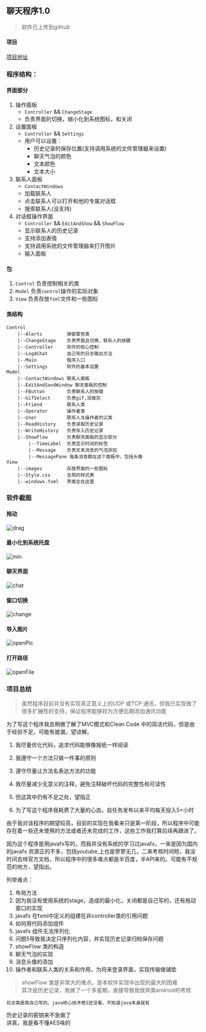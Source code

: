 ## 聊天程序1.0  

>  软件已上传到github  

#### 项目  

[项目地址](https://github.com/guyuedumingx/ChatFx.git)  

### 程序结构：  

#### 界面部分  

1. 操作面板  
	- `Controller` && `ChangeStage`  
	- 负责界面的切换，缩小化到系统图标，和关闭  
2. 设置面板  
	- `Controller` && `Settings`    
	- 用户可以设置：  
		- 历史记录的保存位置(支持调用系统的文件管理器来设置)   
		- 聊天气泡的颜色  
		- 文本颜色  
		- 文本大小  
3. 联系人面板  
	- `ContactWindows` 
	- 加载联系人  
	- 点击联系人可以打开和他的专属对话框  
	- 搜索联系人(没支持)  
4. 对话框操作界面  
	- `Controller` && `EditAndShow` && `ShowFlow`  
	- 显示联系人的历史记录  
	- 支持添加表情  
	- 支持调用系统的文件管理器来打开图片  
	- 输入面板  

#### 包  

1. `Control` 负责控制相关的类  
2. `Model` 负责`control`操作的实际对象  
3. `View` 负责存放`fxml`文件和一些图标  

#### 类结构  

```
Control 
	|--Alerts         弹窗警告类  
	|--ChangeStage    负责界面且切换，联系人的按键  
	|--Controller     软件的核心控制  
	|--Log4Chat       自己写的日志输出方法  
	|--Main           程序入口
	|--Settings       软件的基本设置 
Model  
	|--ContactWindows 联系人面板
	|--EditAndSandWindow 聊天面板的控制
	|--FButton        负责联系人的按键
	|--GifSelect      负责gif,没做完
	|--Friend         联系人类
	|--Operator       操作者类
	|--User           联系人与操作者的父类
	|--ReadHistory    负责读取历史记录
	|--WriteHistory   负责写入历史记录
	|--ShowFlow       负责聊天面板的显示部分
		|--TimeLabel  负责显示时间的标签
		|--Message    负责文本消息的气泡添加
		|--MessagePane 每条消息都在这个面板中，包括头像
View
	|--images         存放界面的一些图标
	|--Style.css      全局的样式表
	|--windows.fxml   界面全在这里
```

### 软件截图  

#### 拖动  
![drag](./gifChat/drag.gif)  

#### 最小化到系统托盘  
![min](./gifChat/min.gif)  

#### 聊天界面  
![chat](./gifChat/chat.gif)  
 
#### 窗口切换  
![change](./gifChat/change.gif)  

#### 导入图片  
![openPic](./gifChat/openPic.gif)  

#### 打开路径  
![openFile](./gifChat/openFile.gif)  


### 项目总结  

> 虽然程序目前并没有实现真正意义上的UDP 或TCP 通讯，但我已实现做了很多扩展性的支持，保证程序能够较为方便后期添加通讯功能 

为了写这个程序我去稍微了解了MVC模式和Clean Code 中的简洁代码，但是由于经验不足，可能有披漏，望谅解。  

1. 我尽量优化代码，追求代码能够像报纸一样阅读  

2. 我遵守一个方法只做一件事的原则  

3. 遵守尽量让方法名表达方法的功能  

4. 我尽量减少无意义的注释，避免注释破坏代码的完整性和可读性  

5. 但这其中仍有不足之处，望指正  

6. 为了写这个程序我耗费了大量的心血，自任务发布以来平均每天投入5+小时  

由于我对该程序的期望较高，目前的实现在我看来只是第一阶段，所以程序中可能存在着一些还未使用的方法或者还未完成的工作，这些工作我打算后续再跟进了。  

因为这个程序是用javafx写的，而我并没有系统的学习过javafx，一来是因为国内的javafx 资源正的不多，包括youtube,上也是寥寥无几，二来考核时间短，我没时间去啃官方文档，所以程序中的很多难点都是半百度，半API来的。可能有不规范的地方，望指出。 


列举难点：  


1. 布局方法  
2. 因为我没有使用系统的stage，造成的最小化，关闭都是自己写的，还有拖动窗口的实现  
3. javafx 在fxml中定义的组建在非controller类的引用问题  
4. 如何用代码添加组件  
5. javafx 组件无法序列化  
6. 问题5导致我决定只序列化内容，并实现历史记录归档保存问题  
7. showFlow 类的构造  
8. 聊天气泡的实现  
9. 消息头像的添加  
10. 操作者和联系人类的关系和作用，为将来登录界面，实现传输做铺垫  

> showFlow 类是非常大的难点。是本软件实现中出现的最大的困难  
> 其次是历史记录，我做了一个多星期，直接导致我放弃类android的考核  

```
日志类是我自己写的。java核心技术卷2还没看，不知道java本身就有  
```

历史记录的密钥来不急做了  
讲真，我是看不懂AES啥的  
